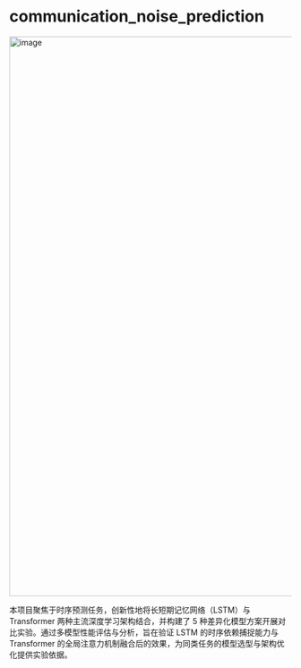 # communication_noise_prediction
<img width="1800" height="1000" alt="image" src="https://github.com/user-attachments/assets/096d1066-d5b2-46b3-b6d8-a3cd8b176dab" />

本项目聚焦于时序预测任务，创新性地将长短期记忆网络（LSTM）与 Transformer 两种主流深度学习架构结合，并构建了 5 种差异化模型方案开展对比实验。通过多模型性能评估与分析，旨在验证 LSTM 的时序依赖捕捉能力与 Transformer 的全局注意力机制融合后的效果，为同类任务的模型选型与架构优化提供实验依据。
